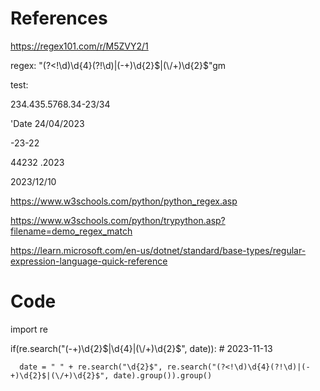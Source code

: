# References
https://regex101.com/r/M5ZVY2/1

regex:
"(?<!\d)\d{4}(?!\d)|(-+)\d{2}$|(\/+)\d{2}$"gm

test:

234.435.5768.34-23/34

'Date 24/04/2023

-23-22

44232 .2023

2023/12/10



https://www.w3schools.com/python/python_regex.asp

https://www.w3schools.com/python/trypython.asp?filename=demo_regex_match

https://learn.microsoft.com/en-us/dotnet/standard/base-types/regular-expression-language-quick-reference

# Code

import re

if(re.search("(-+)\d{2}$|\d{4}|(\/+)\d{2}$", date)): # 2023-11-13
            
      date = " " + re.search("\d{2}$", re.search("(?<!\d)\d{4}(?!\d)|(-+)\d{2}$|(\/+)\d{2}$", date).group()).group()

